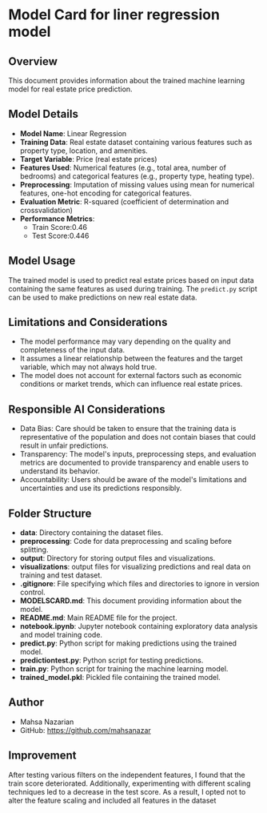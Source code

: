 # Model Card for liner regression model

## Overview

This document provides information about the trained machine learning model for real estate price prediction.

## Model Details

- **Model Name**: Linear Regression
- **Training Data**: Real estate dataset containing various features such as property type, location, and amenities.
- **Target Variable**: Price (real estate prices)
- **Features Used**: Numerical features (e.g., total area, number of bedrooms) and categorical features (e.g., property type, heating type).
- **Preprocessing**: Imputation of missing values using mean for numerical features, one-hot encoding for categorical features.
- **Evaluation Metric**: R-squared (coefficient of determination and crossvalidation)
- **Performance Metrics**:
  - Train Score:0.46
  - Test Score:0.446

## Model Usage

The trained model is used to predict real estate prices based on input data containing the same features as used during training. The `predict.py` script can be used to make predictions on new real estate data.

## Limitations and Considerations

- The model performance may vary depending on the quality and completeness of the input data.
- It assumes a linear relationship between the features and the target variable, which may not always hold true.
- The model does not account for external factors such as economic conditions or market trends, which can influence real estate prices.

## Responsible AI Considerations

- Data Bias: Care should be taken to ensure that the training data is representative of the population and does not contain biases that could result in unfair predictions.
- Transparency: The model's inputs, preprocessing steps, and evaluation metrics are documented to provide transparency and enable users to understand its behavior.
- Accountability: Users should be aware of the model's limitations and uncertainties and use its predictions responsibly.

## Folder Structure

- **data**: Directory containing the dataset files.
- **preprocessing**: Code for data preprocessing and scaling before splitting.
- **output**: Directory for storing output files and visualizations.
- **visualizations**:  output files for visualizing predictions and real data on training and test dataset.
- **.gitignore**: File specifying which files and directories to ignore in version control.
- **MODELSCARD.md**: This document providing information about the model.
- **README.md**: Main README file for the project.
- **notebook.ipynb**: Jupyter notebook containing exploratory data analysis and model training code.
- **predict.py**: Python script for making predictions using the trained model.
- **predictiontest.py**: Python script for testing predictions.
- **train.py**: Python script for training the machine learning model.
- **trained_model.pkl**: Pickled file containing the trained model.

## Author

- Mahsa Nazarian
- GitHub: https://github.com/mahsanazar
## Improvement 
After testing various filters on the independent features, I found that the train score deteriorated. Additionally, experimenting with different scaling techniques led to a decrease in the test score. As a result, I opted not to alter the feature scaling and included all features in the dataset



